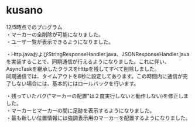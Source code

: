 kusano
======

12/5時点でのプログラム  
・マーカーの全削除が可能になりました。  
・ユーザ一覧が表示できるようになりました。 

・Http.javaおよびStringResponseHandler.java、JSONResponseHandler.javaを実装することで、同期通信が行えるようになりました。これに伴い、AsyncTaskを継承したクラスをHttpを残してすべて削除しました。  
同期通信では、タイムアウトを8秒に設定してあります。この時間内に通信が完了しない場合には、基本的にはロールバックを行います。  
  
・残っていたバグ("マーカーの配置"は２度実行しないと動作しない)を修正しました。  
・マーカーとマーカーの間に足跡を表示するようになりました。  
・最も新しい位置情報には強調表示用のマーカーを配置するようになりました。  

